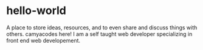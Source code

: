 # hello-world
A place to store ideas, resources, and to even share and discuss things with others.
camyacodes here! I am a self taught web developer specializing in front end web developement. 
